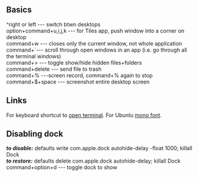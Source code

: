 ## Basics

^right or left --- switch btwn desktops\
option+command+u,i,j,k --- for Tiles app, push window into a corner on desktop\
command+w --- closes only the current window, not whole application\
command+`--- scroll through open windows in an app (i.e. go through all the terminal windows)\
command+> --- toggle show/hide hidden files+folders\
command+delete --- send file to trash\
command+% ---screen record, command+% again to stop\
command+$+space --- screenshot entire desktop screen

## Links

For keyboard shortcut to [open terminal](https://clay-atlas.com/us/blog/2020/12/14/mac-os-en-open-terminal-by-shortcut-key/).
For Ubuntu [mono font](http://jr0cket.co.uk/2013/08/developing-on-macosx-more-human-with.html).

## Disabling dock

**_to disable:_** defaults write com.apple.dock autohide-delay -float 1000; killall Dock\
**_to restore:_** defaults delete com.apple.dock autohide-delay; killall Dock\
command+option+d --- toggle dock to show
